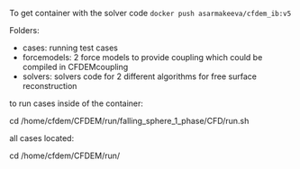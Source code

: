 To get container with the solver code
`docker push asarmakeeva/cfdem_ib:v5`

Folders:
- cases: running test cases
- forcemodels: 2 force models to provide coupling which could be compiled in CFDEMcoupling
- solvers: solvers code for 2 different algorithms for free surface reconstruction


to run cases inside of the container:

cd /home/cfdem/CFDEM/run/falling_sphere_1_phase/CFD/run.sh

all cases located:

cd /home/cfdem/CFDEM/run/

